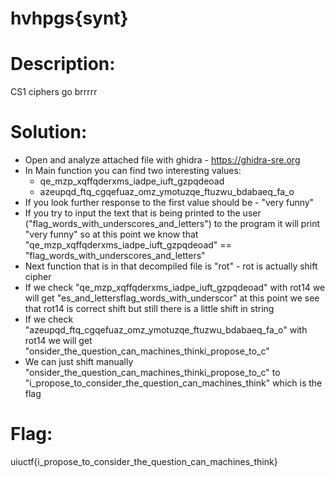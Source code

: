 # hvhpgs{synt}
# Description:
CS1 ciphers go brrrrr

# Solution:
- Open and analyze attached file with ghidra - https://ghidra-sre.org
- In Main function you can find two interesting values:
  - qe_mzp_xqffqderxms_iadpe_iuft_gzpqdeoad
  - azeupqd_ftq_cgqefuaz_omz_ymotuzqe_ftuzwu_bdabaeq_fa_o
- If you look further response to the first value should be - "very funny"
- If you try to input the text that is being printed to the user ("flag_words_with_underscores_and_letters") to the program it will print "very funny" so at this point we know that "qe_mzp_xqffqderxms_iadpe_iuft_gzpqdeoad" == "flag_words_with_underscores_and_letters"
- Next function that is in that decompiled file is "rot" - rot is actually shift cipher
- If we check "qe_mzp_xqffqderxms_iadpe_iuft_gzpqdeoad" with rot14 we will get "es_and_lettersflag_words_with_underscor" at this point we see that rot14 is correct shift but still there is a little shift in string
- If we check "azeupqd_ftq_cgqefuaz_omz_ymotuzqe_ftuzwu_bdabaeq_fa_o" with rot14 we will get "onsider_the_question_can_machines_thinki_propose_to_c"
- We can just shift manually "onsider_the_question_can_machines_thinki_propose_to_c" to "i_propose_to_consider_the_question_can_machines_think" which is the flag

# Flag:
uiuctf{i_propose_to_consider_the_question_can_machines_think}
